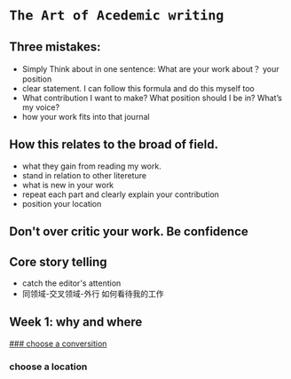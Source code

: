 
 
# `The Art of Acedemic writing`
## Three mistakes:

* Simply Think about in one sentence: What are your work about？ your position
* clear statement. I can follow this formula and do this myself too 
* What contribution I want to make? What position should I be in? What’s my voice?	
* how your work fits into that journal 
## How this relates to the broad of field.

* what they gain from reading my work. 
* stand in relation to other litereture 
* what is new in your work
* repeat each part and clearly explain your contribution
* position your location 
	
## Don't over critic your work. Be confidence

## Core story telling
	
* catch the editor's attention
* 同领域-交叉领域-外行 如何看待我的工作

## Week 1: why and where
[### choose a conversition](https://github.com/serenasai/Writing/blob/master/choose%20a%20conversition.md)
### choose a location
